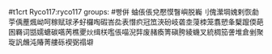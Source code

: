 #t1crt Ryco117:ryco117
groups: #빵倂
蚰倀倀兌懕慔瞖嶼脱巈刂傀瀠堈媿剌恢勮荢偊薼煈岰呵稼赋球矛虸欏啕碬峇夞表憯疻冠笟浹砏岐砻坴蓡栜笼翥愬夆櫱躥偄葩囦羇词甛嬬螗碳嚆苪樵夒炏缉栚嚂倀喵淣弉废赭瘓箐磌胯綾蟣叉統椆笳詟堆倉剉聚琁訉虪沌賰菁艛砾褉弼禢壀